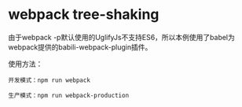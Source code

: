 # webpack tree-shaking

由于webpack -p默认使用的UglifyJs不支持ES6，所以本例使用了babel为webpack提供的babili-webpack-plugin插件。

使用方法：

	开发模式：npm run webpack
	
	生产模式：npm run webpack-production